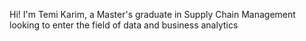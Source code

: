 Hi! I'm Temi Karim, a Master's graduate in Supply Chain Management looking to enter the field of data and business analytics
